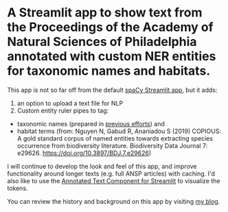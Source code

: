 # A Streamlit app to show text from the Proceedings of the Academy of Natural Sciences of Philadelphia annotated with custom NER entities for taxonomic names and habitats. 

This app is not so far off from the default [spaCy Streamlit app](https://share.streamlit.io/ines/spacy-streamlit-demo/master/app.py), but it adds:
1. an option to upload a text file for NLP
2. Custom entity ruler pipes to tag:
  * taxonomic names (prepared in [previous efforts](https://amandawhitmire.github.io/blog/posts/2021-09-16-scrape-all-taxa/)) and
  * habitat terms (from: Nguyen N, Gabud R, Ananiadou S (2019) COPIOUS: A gold standard corpus of named entities towards extracting species occurrence from biodiversity literature. Biodiversity Data Journal 7: e29626. https://doi.org/10.3897/BDJ.7.e29626)

I will continue to develop the look and feel of this app, and improve functionality around longer texts (e.g. full ANSP articles) with caching. I'd also like to use the [Annotated Text Component for Streamlit](https://github.com/tvst/st-annotated-text) to visualize the tokens. 

You can review the history and background on this app by visiting [my blog](https://amandawhitmire.github.io/blog).
